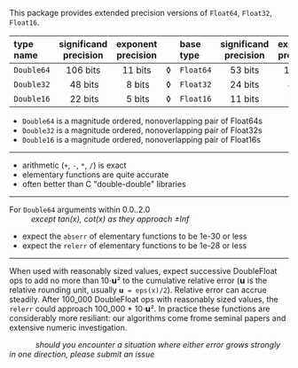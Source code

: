 This package provides extended precision versions of `Float64`, `Float32`, `Float16`.

| type name   | significand precision | exponent precision | | base type |significand precision  | exponent precision |
|:------------|:---------------------:|:------------------:|-|:----------|:---------------------:|:------------------:|
| `Double64`  | 106 bits              | 11 bits            |◊| `Float64` | 53 bits               | 11 bits            |
| `Double32`  | &nbsp;48 bits         | &nbsp;8 bits       |◊| `Float32` | 24 bits               | &nbsp;8 bits       |
| `Double16`  | &nbsp;22 bits         | &nbsp;5 bits       |◊| `Float16` | 11 bits               | &nbsp;5 bits       |



- `Double64` is a magnitude ordered, nonoverlapping pair of Float64s
- `Double32` is a magnitude ordered, nonoverlapping pair of Float32s
- `Double16` is a magnitude ordered, nonoverlapping pair of Float16s

----

- arithmetic (`+`, `-`, `*`, `/`) is exact
- elementary functions are quite accurate
- often better than C "double-double" libraries

----

For `Double64` arguments within 0.0..2.0   
&nbsp; &nbsp; &nbsp; &nbsp; &nbsp; _except tan(x), cot(x) as they approach ±Inf_
- expect the `abserr` of elementary functions to be 1e-30 or less
- expect the `relerr` of elementary functions to be 1e-28 or less

----

When used with reasonably sized values, expect successive DoubleFloat ops to add no more than 10⋅𝘂²
to the cumulative relative error (𝘂 is the relative rounding unit, usually `𝘂 = eps(x)/2`).
Relative error can accrue steadily. After 100_000 DoubleFloat ops with reasonably sized values,
the `relerr` could approach 100_000 * 10⋅𝘂². In practice these functions are considerably
more resiliant: our algorithms come frome seminal papers and extensive numeric investigation.

&nbsp;
&nbsp; &nbsp; &nbsp; &nbsp; &nbsp; _should you encounter a situation where either error grows
   strongly in one direction, please submit an issue_
